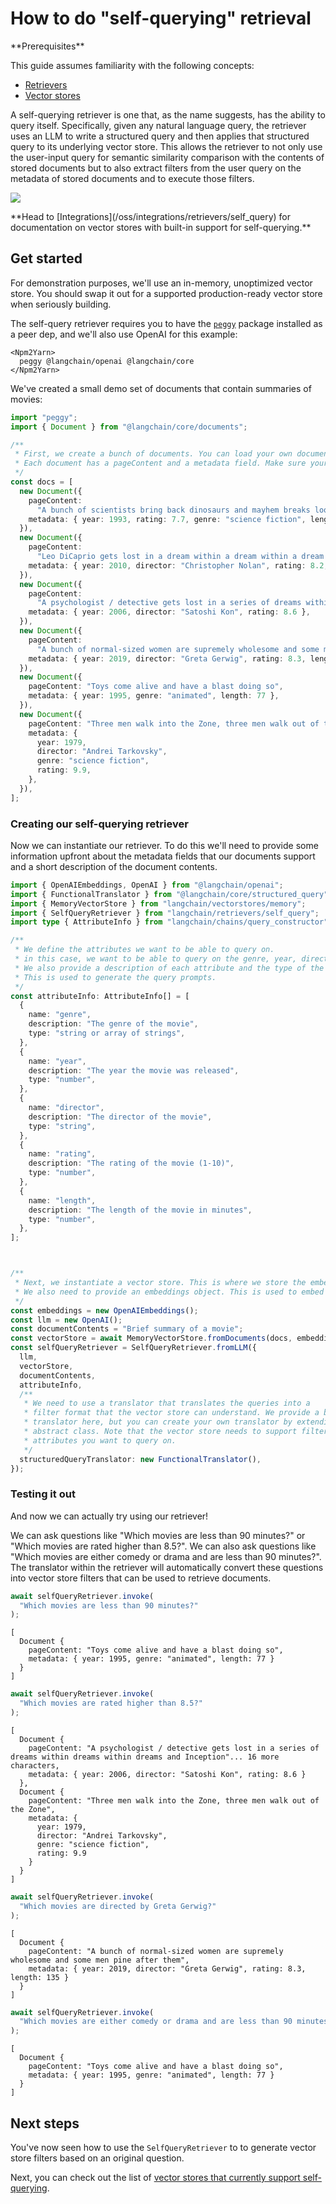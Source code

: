 # How to do "self-querying" retrieval

<Info>
**Prerequisites**


This guide assumes familiarity with the following concepts:

- [Retrievers](/oss/concepts/retrievers)
- [Vector stores](/oss/concepts/vectorstores)

</Info>

A self-querying retriever is one that, as the name suggests, has the ability to query itself. Specifically, given any natural language query, the retriever uses an LLM to write a structured query and then applies that structured query to its underlying vector store. This allows the retriever to not only use the user-input query for semantic similarity comparison with the contents of stored documents but to also extract filters from the user query on the metadata of stored documents and to execute those filters.

![](../../static/img/self_querying.jpeg)

<Info>
**Head to [Integrations](/oss/integrations/retrievers/self_query) for documentation on vector stores with built-in support for self-querying.**


</Info>

## Get started

For demonstration purposes, we'll use an in-memory, unoptimized vector store. You should swap it out for a supported production-ready vector store when seriously building.

The self-query retriever requires you to have the [`peggy`](https://www.npmjs.com/package/peggy) package installed as a peer dep, and we'll also use OpenAI for this example:

```{=mdx}
<Npm2Yarn>
  peggy @langchain/openai @langchain/core
</Npm2Yarn>
```
We've created a small demo set of documents that contain summaries of movies:


```typescript
import "peggy";
import { Document } from "@langchain/core/documents";

/**
 * First, we create a bunch of documents. You can load your own documents here instead.
 * Each document has a pageContent and a metadata field. Make sure your metadata matches the AttributeInfo below.
 */
const docs = [
  new Document({
    pageContent:
      "A bunch of scientists bring back dinosaurs and mayhem breaks loose",
    metadata: { year: 1993, rating: 7.7, genre: "science fiction", length: 122 },
  }),
  new Document({
    pageContent:
      "Leo DiCaprio gets lost in a dream within a dream within a dream within a ...",
    metadata: { year: 2010, director: "Christopher Nolan", rating: 8.2, length: 148 },
  }),
  new Document({
    pageContent:
      "A psychologist / detective gets lost in a series of dreams within dreams within dreams and Inception reused the idea",
    metadata: { year: 2006, director: "Satoshi Kon", rating: 8.6 },
  }),
  new Document({
    pageContent:
      "A bunch of normal-sized women are supremely wholesome and some men pine after them",
    metadata: { year: 2019, director: "Greta Gerwig", rating: 8.3, length: 135 },
  }),
  new Document({
    pageContent: "Toys come alive and have a blast doing so",
    metadata: { year: 1995, genre: "animated", length: 77 },
  }),
  new Document({
    pageContent: "Three men walk into the Zone, three men walk out of the Zone",
    metadata: {
      year: 1979,
      director: "Andrei Tarkovsky",
      genre: "science fiction",
      rating: 9.9,
    },
  }),
];
```
### Creating our self-querying retriever

Now we can instantiate our retriever. To do this we'll need to provide some information upfront about the metadata fields that our documents support and a short description of the document contents.


```typescript
import { OpenAIEmbeddings, OpenAI } from "@langchain/openai";
import { FunctionalTranslator } from "@langchain/core/structured_query";
import { MemoryVectorStore } from "langchain/vectorstores/memory";
import { SelfQueryRetriever } from "langchain/retrievers/self_query";
import type { AttributeInfo } from "langchain/chains/query_constructor";

/**
 * We define the attributes we want to be able to query on.
 * in this case, we want to be able to query on the genre, year, director, rating, and length of the movie.
 * We also provide a description of each attribute and the type of the attribute.
 * This is used to generate the query prompts.
 */
const attributeInfo: AttributeInfo[] = [
  {
    name: "genre",
    description: "The genre of the movie",
    type: "string or array of strings",
  },
  {
    name: "year",
    description: "The year the movie was released",
    type: "number",
  },
  {
    name: "director",
    description: "The director of the movie",
    type: "string",
  },
  {
    name: "rating",
    description: "The rating of the movie (1-10)",
    type: "number",
  },
  {
    name: "length",
    description: "The length of the movie in minutes",
    type: "number",
  },
];



/**
 * Next, we instantiate a vector store. This is where we store the embeddings of the documents.
 * We also need to provide an embeddings object. This is used to embed the documents.
 */
const embeddings = new OpenAIEmbeddings();
const llm = new OpenAI();
const documentContents = "Brief summary of a movie";
const vectorStore = await MemoryVectorStore.fromDocuments(docs, embeddings);
const selfQueryRetriever = SelfQueryRetriever.fromLLM({
  llm,
  vectorStore,
  documentContents,
  attributeInfo,
  /**
   * We need to use a translator that translates the queries into a
   * filter format that the vector store can understand. We provide a basic translator
   * translator here, but you can create your own translator by extending BaseTranslator
   * abstract class. Note that the vector store needs to support filtering on the metadata
   * attributes you want to query on.
   */
  structuredQueryTranslator: new FunctionalTranslator(),
});
```
### Testing it out

And now we can actually try using our retriever!

We can ask questions like "Which movies are less than 90 minutes?" or "Which movies are rated higher than 8.5?".
We can also ask questions like "Which movies are either comedy or drama and are less than 90 minutes?".
The translator within the retriever will automatically convert these questions into vector store filters that can be used to retrieve documents.


```typescript
await selfQueryRetriever.invoke(
  "Which movies are less than 90 minutes?"
);
```
```output
[
  Document {
    pageContent: "Toys come alive and have a blast doing so",
    metadata: { year: 1995, genre: "animated", length: 77 }
  }
]
```



```typescript
await selfQueryRetriever.invoke(
  "Which movies are rated higher than 8.5?"
);
```



```output
[
  Document {
    pageContent: "A psychologist / detective gets lost in a series of dreams within dreams within dreams and Inception"... 16 more characters,
    metadata: { year: 2006, director: "Satoshi Kon", rating: 8.6 }
  },
  Document {
    pageContent: "Three men walk into the Zone, three men walk out of the Zone",
    metadata: {
      year: 1979,
      director: "Andrei Tarkovsky",
      genre: "science fiction",
      rating: 9.9
    }
  }
]
```



```typescript
await selfQueryRetriever.invoke(
  "Which movies are directed by Greta Gerwig?"
);
```



```output
[
  Document {
    pageContent: "A bunch of normal-sized women are supremely wholesome and some men pine after them",
    metadata: { year: 2019, director: "Greta Gerwig", rating: 8.3, length: 135 }
  }
]
```



```typescript
await selfQueryRetriever.invoke(
  "Which movies are either comedy or drama and are less than 90 minutes?"
);
```



```output
[
  Document {
    pageContent: "Toys come alive and have a blast doing so",
    metadata: { year: 1995, genre: "animated", length: 77 }
  }
]
```


## Next steps

You've now seen how to use the `SelfQueryRetriever` to to generate vector store filters based on an original question.

Next, you can check out the list of [vector stores that currently support self-querying](/oss/integrations/retrievers/self_query/).
